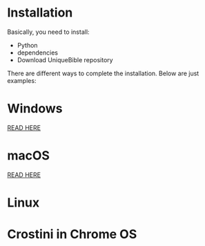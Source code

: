 # Installation

Basically, you need to install:

* Python<br>
* dependencies<br>
* Download UniqueBible repository

There are different ways to complete the installation.  Below are just examples:

# Windows

<a href="">READ HERE</a>

# macOS

<a href="https://github.com/eliranwong/UniqueBible/blob/master/installation/macos.md">READ HERE</a>

# Linux

# Crostini in Chrome OS
